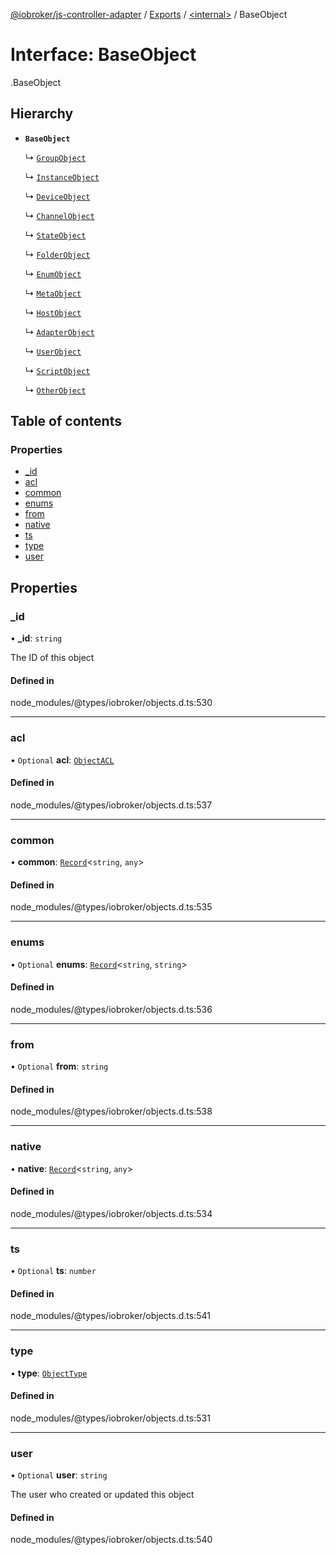 [@iobroker/js-controller-adapter](../README.md) / [Exports](../modules.md) / [<internal\>](../modules/internal_.md) / BaseObject

# Interface: BaseObject

[<internal>](../modules/internal_.md).BaseObject

## Hierarchy

- **`BaseObject`**

  ↳ [`GroupObject`](internal_.GroupObject.md)

  ↳ [`InstanceObject`](internal_.InstanceObject.md)

  ↳ [`DeviceObject`](internal_.DeviceObject.md)

  ↳ [`ChannelObject`](internal_.ChannelObject.md)

  ↳ [`StateObject`](internal_.StateObject.md)

  ↳ [`FolderObject`](internal_.FolderObject.md)

  ↳ [`EnumObject`](internal_.EnumObject.md)

  ↳ [`MetaObject`](internal_.MetaObject.md)

  ↳ [`HostObject`](internal_.HostObject.md)

  ↳ [`AdapterObject`](internal_.AdapterObject.md)

  ↳ [`UserObject`](internal_.UserObject.md)

  ↳ [`ScriptObject`](internal_.ScriptObject.md)

  ↳ [`OtherObject`](internal_.OtherObject.md)

## Table of contents

### Properties

- [\_id](internal_.BaseObject.md#_id)
- [acl](internal_.BaseObject.md#acl)
- [common](internal_.BaseObject.md#common)
- [enums](internal_.BaseObject.md#enums)
- [from](internal_.BaseObject.md#from)
- [native](internal_.BaseObject.md#native)
- [ts](internal_.BaseObject.md#ts)
- [type](internal_.BaseObject.md#type)
- [user](internal_.BaseObject.md#user)

## Properties

### \_id

• **\_id**: `string`

The ID of this object

#### Defined in

node_modules/@types/iobroker/objects.d.ts:530

___

### acl

• `Optional` **acl**: [`ObjectACL`](internal_.ObjectACL.md)

#### Defined in

node_modules/@types/iobroker/objects.d.ts:537

___

### common

• **common**: [`Record`](../modules/internal_.md#record)<`string`, `any`\>

#### Defined in

node_modules/@types/iobroker/objects.d.ts:535

___

### enums

• `Optional` **enums**: [`Record`](../modules/internal_.md#record)<`string`, `string`\>

#### Defined in

node_modules/@types/iobroker/objects.d.ts:536

___

### from

• `Optional` **from**: `string`

#### Defined in

node_modules/@types/iobroker/objects.d.ts:538

___

### native

• **native**: [`Record`](../modules/internal_.md#record)<`string`, `any`\>

#### Defined in

node_modules/@types/iobroker/objects.d.ts:534

___

### ts

• `Optional` **ts**: `number`

#### Defined in

node_modules/@types/iobroker/objects.d.ts:541

___

### type

• **type**: [`ObjectType`](../modules/internal_.md#objecttype)

#### Defined in

node_modules/@types/iobroker/objects.d.ts:531

___

### user

• `Optional` **user**: `string`

The user who created or updated this object

#### Defined in

node_modules/@types/iobroker/objects.d.ts:540
